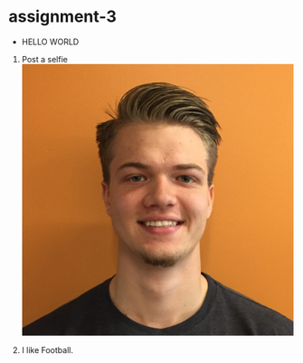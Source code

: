 # assignment-3

* HELLO WORLD


1. Post a selfie
![alt text][selfie]

[selfie]: IMG_2255.jpg

2. I like Football.